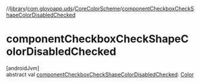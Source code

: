 //[library](../../../index.md)/[com.glovoapp.uds](../index.md)/[CoreColorScheme](index.md)/[componentCheckboxCheckShapeColorDisabledChecked](component-checkbox-check-shape-color-disabled-checked.md)

# componentCheckboxCheckShapeColorDisabledChecked

[androidJvm]\
abstract val [componentCheckboxCheckShapeColorDisabledChecked](component-checkbox-check-shape-color-disabled-checked.md): [Color](https://developer.android.com/reference/kotlin/androidx/compose/ui/graphics/Color.html)
